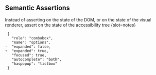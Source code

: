 ## Semantic Assertions

Instead of asserting on the state of the DOM,
or on the state of the visual renderer,
assert on the state of the accessibility tree
{slot=notes}

```diff-json
 {
   "role": "combobox",
   "name": "options",
-  "expanded": false,
+  "expanded": true,
   "focused": true,
   "autocomplete": "both",
   "haspopup": "listbox"
 }
```
